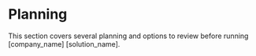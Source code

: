 # Planning

This section covers several planning and options to review before running [company_name] [solution_name].
